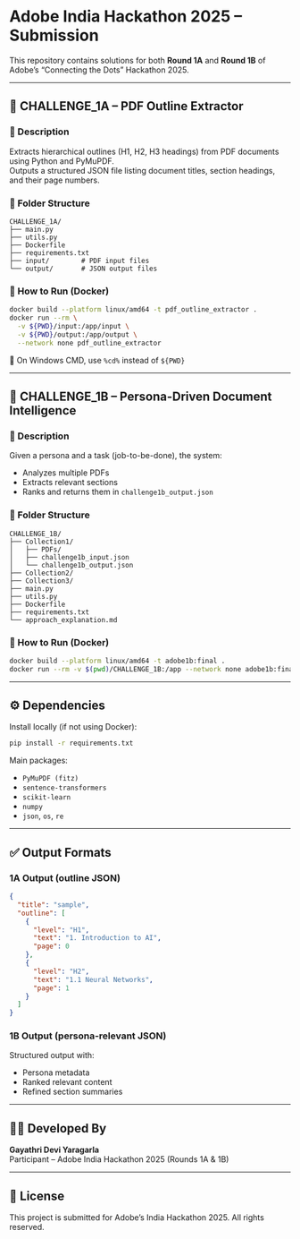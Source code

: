 # Adobe India Hackathon 2025 – Submission

This repository contains solutions for both **Round 1A** and **Round 1B** of Adobe’s “Connecting the Dots” Hackathon 2025.

---

## 🔹 CHALLENGE_1A – PDF Outline Extractor

### 🧠 Description

Extracts hierarchical outlines (H1, H2, H3 headings) from PDF documents using Python and PyMuPDF.  
Outputs a structured JSON file listing document titles, section headings, and their page numbers.

### 📁 Folder Structure

```
CHALLENGE_1A/
├── main.py
├── utils.py
├── Dockerfile
├── requirements.txt
├── input/        # PDF input files
└── output/       # JSON output files
```

### 🚀 How to Run (Docker)

```bash
docker build --platform linux/amd64 -t pdf_outline_extractor .
docker run --rm \
  -v ${PWD}/input:/app/input \
  -v ${PWD}/output:/app/output \
  --network none pdf_outline_extractor
```

📌 On Windows CMD, use `%cd%` instead of `${PWD}`

---

## 🔹 CHALLENGE_1B – Persona-Driven Document Intelligence

### 🧠 Description

Given a persona and a task (job-to-be-done), the system:
- Analyzes multiple PDFs
- Extracts relevant sections
- Ranks and returns them in `challenge1b_output.json`

### 📁 Folder Structure

```
CHALLENGE_1B/
├── Collection1/
│   ├── PDFs/
│   ├── challenge1b_input.json
│   └── challenge1b_output.json
├── Collection2/
├── Collection3/
├── main.py
├── utils.py
├── Dockerfile
├── requirements.txt
└── approach_explanation.md
```

### 🚀 How to Run (Docker)

```bash
docker build --platform linux/amd64 -t adobe1b:final .
docker run --rm -v $(pwd)/CHALLENGE_1B:/app --network none adobe1b:final
```

---

## ⚙️ Dependencies

Install locally (if not using Docker):

```bash
pip install -r requirements.txt
```

Main packages:
- `PyMuPDF (fitz)`
- `sentence-transformers`
- `scikit-learn`
- `numpy`
- `json`, `os`, `re`

---

## ✅ Output Formats

### 1A Output (outline JSON)
```json
{
  "title": "sample",
  "outline": [
    {
      "level": "H1",
      "text": "1. Introduction to AI",
      "page": 0
    },
    {
      "level": "H2",
      "text": "1.1 Neural Networks",
      "page": 1
    }
  ]
}
```

### 1B Output (persona-relevant JSON)
Structured output with:
- Persona metadata
- Ranked relevant content
- Refined section summaries

---

## 👩‍💻 Developed By

**Gayathri Devi Yaragarla**  
Participant – Adobe India Hackathon 2025 (Rounds 1A & 1B)

---

## 📄 License

This project is submitted for Adobe’s India Hackathon 2025. All rights reserved.
